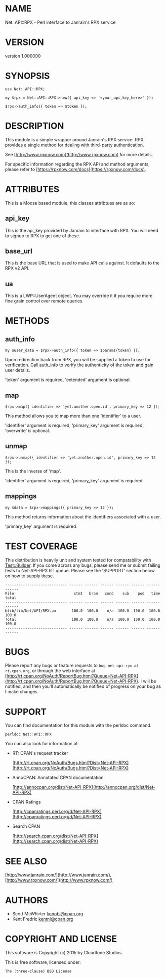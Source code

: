 # NAME

Net::API::RPX - Perl interface to Janrain's RPX service

# VERSION

version 1.000000

# SYNOPSIS

    use Net::API::RPX;

    my $rpx = Net::API::RPX->new({ api_key => '<your_api_key_here>' });

    $rpx->auth_info({ token => $token });

# DESCRIPTION

This module is a simple wrapper around Janrain's RPX service. RPX provides a single method for
dealing with third-party authentication.

See [http://www.rpxnow.com](http://www.rpxnow.com) for more details.

For specific information regarding the RPX API and method arguments, please refer to
[https://rpxnow.com/docs](https://rpxnow.com/docs).

# ATTRIBUTES

This is a Moose based module, this classes attribtues are as so:

## api\_key

This is the api\_key provided by Janrain to interface with RPX. You will need to signup to RPX
to get one of these.

## base\_url

This is the base URL that is used to make API calls against. It defaults to the RPX v2 API.

## ua

This is a LWP::UserAgent object. You may override it if you require more fine grain control
over remote queries.

# METHODS

## auth\_info

    my $user_data = $rpx->auth_info({ token => $params{token} });

Upon redirection back from RPX, you will be supplied a token to use for verification. Call
auth\_info to verify the authenticity of the token and gain user details.

'token' argument is required, 'extended' argument is optional.

## map

    $rpx->map({ identifier => 'yet.another.open.id', primary_key => 12 });

This method allows you to map more than one 'identifier' to a user.

'identifier' argument is required, 'primary\_key' argument is required, 'overwrite' is optional.

## unmap

    $rpx->unmap({ identifier => 'yet.another.open.id', primary_key => 12 });

This is the inverse of 'map'.

'identifier' argument is required, 'primary\_key' argument is required.

## mappings

    my $data = $rpx->mappings({ primary_key => 12 });

This method returns information about the identifiers associated with a user.

'primary\_key' argument is required.

# TEST COVERAGE

This distribution is heavily unit and system tested for compatability with
[Test::Builder](https://metacpan.org/pod/Test::Builder). If you come across any bugs, please send me or submit failing
tests to Net-API-RPX RT queue. Please see the 'SUPPORT' section below on
how to supply these.

    ---------------------------- ------ ------ ------ ------ ------ ------ ------
    File                           stmt   bran   cond    sub    pod   time  total
    ---------------------------- ------ ------ ------ ------ ------ ------ ------
    blib/lib/Net/API/RPX.pm       100.0  100.0    n/a  100.0  100.0  100.0  100.0
    Total                         100.0  100.0    n/a  100.0  100.0  100.0  100.0
    ---------------------------- ------ ------ ------ ------ ------ ------ ------

# BUGS

Please report any bugs or feature requests to `bug-net-api-rpx at rt.cpan.org`, or through
the web interface at [http://rt.cpan.org/NoAuth/ReportBug.html?Queue=Net-API-RPX](http://rt.cpan.org/NoAuth/ReportBug.html?Queue=Net-API-RPX).  I will be notified, and then you'll
automatically be notified of progress on your bug as I make changes.

# SUPPORT

You can find documentation for this module with the perldoc command.

    perldoc Net::API::RPX

You can also look for information at:

- RT: CPAN's request tracker

    [http://rt.cpan.org/NoAuth/Bugs.html?Dist=Net-API-RPX](http://rt.cpan.org/NoAuth/Bugs.html?Dist=Net-API-RPX)

- AnnoCPAN: Annotated CPAN documentation

    [http://annocpan.org/dist/Net-API-RPX](http://annocpan.org/dist/Net-API-RPX)

- CPAN Ratings

    [http://cpanratings.perl.org/d/Net-API-RPX](http://cpanratings.perl.org/d/Net-API-RPX)

- Search CPAN

    [http://search.cpan.org/dist/Net-API-RPX](http://search.cpan.org/dist/Net-API-RPX)

# SEE ALSO

[http://www.janrain.com/](http://www.janrain.com/), [http://www.rpxnow.com/](http://www.rpxnow.com/)

# AUTHORS

- Scott McWhirter <konobi@cpan.org>
- Kent Fredric <kentnl@cpan.org>

# COPYRIGHT AND LICENSE

This software is Copyright (c) 2015 by Cloudtone Studios.

This is free software, licensed under:

    The (three-clause) BSD License
